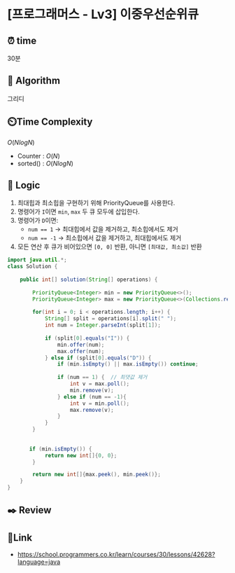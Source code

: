 # [프로그래머스 - Lv3] 이중우선순위큐

## ⏰  **time**
30분

## :pushpin: **Algorithm**
그리디

## ⏲️**Time Complexity**
$O(NlogN)$

- Counter : $O(N)$
- sorted() : $O(NlogN)$

## :round_pushpin: **Logic**

1. 최대힙과 최소힙을 구현하기 위해 PriorityQueue를 사용한다.
2. 명령어가 `I`이면 `min`, `max` 두 큐 모두에 삽입한다.
3. 명령어가 `D`이면:
   - `num == 1` → 최대힙에서 값을 제거하고, 최소힙에서도 제거
   - `num == -1` → 최소힙에서 값을 제거하고, 최대힙에서도 제거
4. 모든 연산 후 큐가 비어있으면 `[0, 0]` 반환, 아니면 `[최대값, 최소값]` 반환


```java
import java.util.*;
class Solution {
    
    public int[] solution(String[] operations) {
       
        PriorityQueue<Integer> min = new PriorityQueue<>();
        PriorityQueue<Integer> max = new PriorityQueue<>(Collections.reverseOrder());
        
        for(int i = 0; i < operations.length; i++) {
            String[] split = operations[i].split(" ");
            int num = Integer.parseInt(split[1]);
            
            if (split[0].equals("I")) {
                min.offer(num);
                max.offer(num);
            } else if (split[0].equals("D")) {
                if (min.isEmpty() || max.isEmpty()) continue;
                
                if (num == 1) {  // 최댓값 제거
                    int v = max.poll();
                    min.remove(v);
                } else if (num == -1){
                    int v = min.poll();
                    max.remove(v);
                }
            }
        }
        
        
       if (min.isEmpty()) {
            return new int[]{0, 0};
        }

        return new int[]{max.peek(), min.peek()};
    }
}
```

## :black_nib: **Review**



## 📡**Link**
- https://school.programmers.co.kr/learn/courses/30/lessons/42628?language=java
